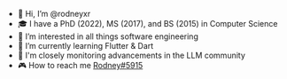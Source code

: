 - 👋 Hi, I’m @rodneyxr
- 🎓 I have a PhD (2022), MS (2017), and BS (2015) in Computer Science
- 👀 I’m interested in all things software engineering
- 🌱 I’m currently learning Flutter & Dart
- 🤖 I'm closely monitoring advancements in the LLM community
- 🎮 How to reach me [Rodney#5915](https://discordapp.com/users/130476501257814016)

<!---
rodneyxr/rodneyxr is a ✨ special ✨ repository because its `README.md` (this file) appears on your GitHub profile.
You can click the Preview link to take a look at your changes.
--->

